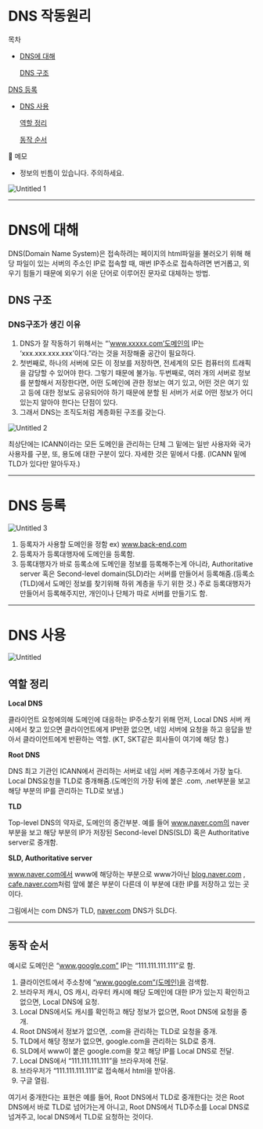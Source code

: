 # DNS 작동원리

목차

- [DNS에 대해](DNS%20%E1%84%8C%E1%85%A1%E1%86%A8%E1%84%83%E1%85%A9%E1%86%BC%E1%84%8B%E1%85%AF%E1%86%AB%E1%84%85%E1%85%B5%207dded2bf29ed462f899a9b0f4e698bf4.md)
    
    [DNS 구조](DNS%20%E1%84%8C%E1%85%A1%E1%86%A8%E1%84%83%E1%85%A9%E1%86%BC%E1%84%8B%E1%85%AF%E1%86%AB%E1%84%85%E1%85%B5%207dded2bf29ed462f899a9b0f4e698bf4.md) 
    

[DNS 등록](DNS%20%E1%84%8C%E1%85%A1%E1%86%A8%E1%84%83%E1%85%A9%E1%86%BC%E1%84%8B%E1%85%AF%E1%86%AB%E1%84%85%E1%85%B5%207dded2bf29ed462f899a9b0f4e698bf4.md) 

- [DNS 사용](DNS%20%E1%84%8C%E1%85%A1%E1%86%A8%E1%84%83%E1%85%A9%E1%86%BC%E1%84%8B%E1%85%AF%E1%86%AB%E1%84%85%E1%85%B5%207dded2bf29ed462f899a9b0f4e698bf4.md)
    
    [역할 정리](DNS%20%E1%84%8C%E1%85%A1%E1%86%A8%E1%84%83%E1%85%A9%E1%86%BC%E1%84%8B%E1%85%AF%E1%86%AB%E1%84%85%E1%85%B5%207dded2bf29ed462f899a9b0f4e698bf4.md) 
    
    [동작 순서](DNS%20%E1%84%8C%E1%85%A1%E1%86%A8%E1%84%83%E1%85%A9%E1%86%BC%E1%84%8B%E1%85%AF%E1%86%AB%E1%84%85%E1%85%B5%207dded2bf29ed462f899a9b0f4e698bf4.md) 
    

<aside>
📌 메모

- 정보의 빈틈이 있습니다. 주의하세요.
</aside>

![Untitled 1](https://user-images.githubusercontent.com/68952503/236377644-17276abd-c86d-47e4-bc0c-73c7058bc0cf.png)

---

# DNS에 대해

DNS(Domain Name System)은 접속하려는 페이지의 html파일을 불러오기 위해 해당 파일이 있는 서버의 주소인 IP로 접속할 때, 매번 IP주소로 접속하려면 번거롭고, 외우기 힘들기 때문에 외우기 쉬운 단어로 이루어진 문자로 대체하는 방법.

## DNS 구조

### DNS구조가 생긴 이유

1. DNS가 잘 작동하기 위해서는 “’www.xxxxx.com’도메인의 IP는 ‘xxx.xxx.xxx.xxx’이다.”라는 것을 저장해줄 공간이 필요하다.
2. 첫번째로, 하나의 서버에 모든 이 정보를 저장하면, 전세계의 모든 컴퓨터의 트래픽을 감당할 수 있어야 한다. 그렇기 때문에 불가능. 두번째로, 여러 개의 서버로 정보를 분할해서 저장한다면, 어떤 도메인에 관한 정보는 여기 있고, 어떤 것은 여기 있고 등에 대한 정보도 공유되어야 하기 때문에 분할 된 서버가 서로 어떤 정보가 어디 있는지 알아야 한다는 단점이 있다.
3. 그래서 DNS는 조직도처럼 계층화된 구조를 갖는다.

![Untitled 2](https://user-images.githubusercontent.com/68952503/236377649-87e940b8-de8f-41e3-ad64-b2116d6c05f3.png)

최상단에는 ICANN이라는 모든 도메인을 관리하는 단체 그 밑에는 일반 사용자와 국가 사용자를 구분, 또, 용도에 대한 구분이 있다. 자세한 것은 밑에서 다룸. (ICANN 밑에 TLD가 있다만 알아두자.)

---

# DNS 등록

![Untitled 3](https://user-images.githubusercontent.com/68952503/236377651-86a62039-a952-4e55-a8c2-32e4b6d3dfc0.png)

1. 등록자가 사용할 도메인을 정함 ex) www.back-end.com
2. 등록자가 등록대행자에 도메인을 등록함. 
3. 등록대행자가 바로 등록소에 도메인을 정보를 등록해주는게 아니라, Authoritative server 혹은 Second-level domain(SLD)라는 서버를 만들어서 등록해줌.(등록소(TLD)에서 도메인 정보를 찾기위해 하위 계층을 두기 위한 것.) 주로 등록대행자가 만들어서 등록해주지만, 개인이나 단체가 따로 서버를 만들기도 함. 

---

# DNS 사용

![Untitled](https://user-images.githubusercontent.com/68952503/236377656-78de40b6-be8d-4f10-bd00-28e8ceaf8d92.png)
## 역할 정리

**Local DNS** 

클라이언트 요청에의해 도메인에 대응하는 IP주소찾기 위해 먼저, Local DNS 서버 캐시에서 찾고 있으면 클라이언트에게 IP반환 없으면, 네임 서버에 요청을 하고 응답을 받아서 클라이언트에게 반환하는 역할. (KT, SKT같은 회사들이 여기에 해당 함.)

**Root DNS**

DNS 최고 기관인 ICANN에서 관리하는 서버로 네임 서버 계층구조에서 가장 높다. Local DNS요청을 TLD로 중개해줌.(도메인의 가장 뒤에 붙은 .com, .net부분을 보고 해당 부분의 IP를 관리하는 TLD로 보냄.)

**TLD**

Top-level DNS의 약자로, 도메인의 중간부분. 예를 들어 www.naver.com의 naver부분을 보고 해당 부분의 IP가 저장된 Second-level DNS(SLD) 혹은 Authoritative server로 중개함.

**SLD, Authoritative server**

www.naver.com에서 www에 해당하는 부분으로 www가아닌 [blog.naver.com](http://blog.naver.com) , [cafe.naver.com](http://cafe.naver.com)처럼 앞에 붙은 부분이 다른데 이 부분에 대한 IP를 저장하고 있는 곳이다.

그림에서는 com DNS가 TLD, [naver.com](http://naver.com) DNS가 SLD다.

---

## 동작 순서

예시로 도메인은 “www.google.com” IP는 “111.111.111.111”로 함.

1. 클라이언트에서 주소창에 “www.google.com”(도메인)을 검색함.
2. 브라우저 캐시, OS 캐시, 라우터 캐시에 해당 도메인에 대한 IP가 있는지 확인하고 없으면, Local DNS에 요청.
3. Local DNS에서도 캐시를 확인하고 해당 정보가 없으면, Root DNS에 요청을 중개.
4. Root DNS에서 정보가 없으면, .com을 관리하는 TLD로 요청을 중개.
5. TLD에서 해당 정보가 없으면, google.com을 관리하는 SLD로 중개.
6. SLD에서 www이 붙은 google.com을 찾고 해당 IP를 Local DNS로 전달.
7. Local DNS에서 “111.111.111.111”을 브라우저에 전달.
8. 브라우저가 “111.111.111.111”로 접속해서 html을 받아옴.
9. 구글 열림.

여기서 중개한다는 표현은 예를 들어, Root DNS에서 TLD로 중개한다는 것은 Root DNS에서 바로 TLD로 넘어가는게 아니고, Root DNS에서 TLD주소를 Local DNS로 넘겨주고, local DNS에서 TLD로 요청하는 것이다.
